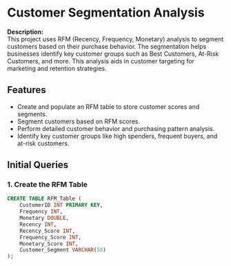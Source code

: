 # Customer Segmentation Analysis

**Description:**  
This project uses RFM (Recency, Frequency, Monetary) analysis to segment customers based on their purchase behavior. The segmentation helps businesses identify key customer groups such as Best Customers, At-Risk Customers, and more. This analysis aids in customer targeting for marketing and retention strategies.

## Features
- Create and populate an RFM table to store customer scores and segments.
- Segment customers based on RFM scores.
- Perform detailed customer behavior and purchasing pattern analysis.
- Identify key customer groups like high spenders, frequent buyers, and at-risk customers.

## Initial Queries

### 1. Create the RFM Table
```sql
CREATE TABLE RFM_Table (
    CustomerID INT PRIMARY KEY,
    Frequency INT,
    Monetary DOUBLE,
    Recency INT,
    Recency_Score INT,
    Frequency_Score INT,
    Monetary_Score INT,
    Customer_Segment VARCHAR(50)
);
